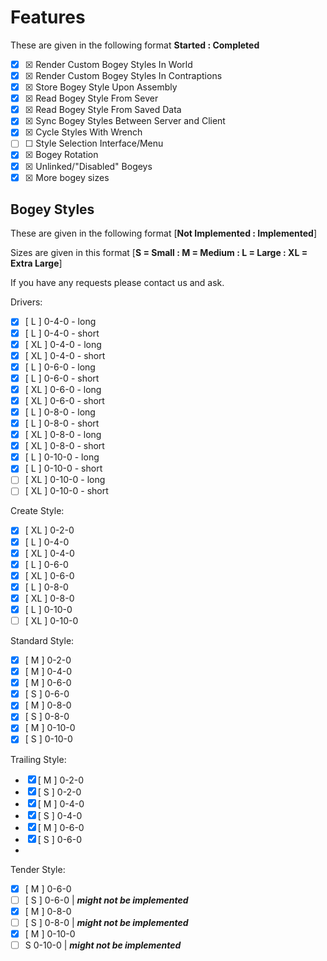 # Features
These are given in the following format **Started  : Completed**

- ☒ ☒ Render Custom Bogey Styles In World
- ☒ ☒ Render Custom Bogey Styles In Contraptions
- ☒ ☒ Store Bogey Style Upon Assembly
- ☒ ☒ Read Bogey Style From Sever
- ☒ ☒ Read Bogey Style From Saved Data
- ☒ ☒ Sync Bogey Styles Between Server and Client
- ☒ ☒ Cycle Styles With Wrench
- ☐ ☐ Style Selection Interface/Menu
- ☒ ☒ Bogey Rotation
- ☒ ☒ Unlinked/"Disabled" Bogeys
- ☒ ☒ More bogey sizes

## Bogey Styles
These are given in the following format [**Not Implemented : Implemented**]

Sizes are given in this format [**S = Small : M = Medium : L = Large : XL = Extra Large**]

If you have any requests please contact us and ask. 

Drivers:
- ☒ [ L ] 0-4-0 - long
- ☒ [ L ] 0-4-0 - short
- ☒ [ XL ] 0-4-0 - long
- ☒ [ XL ] 0-4-0 - short
- ☒ [ L ] 0-6-0 - long
- ☒ [ L ] 0-6-0 - short
- ☒ [ XL ] 0-6-0 - long
- ☒ [ XL ] 0-6-0 - short
- ☒ [ L ] 0-8-0 - long
- ☒ [ L ] 0-8-0 - short
- ☒ [ XL ] 0-8-0 - long
- ☒ [ XL ] 0-8-0 - short
- ☒ [ L ] 0-10-0 - long
- ☒ [ L ] 0-10-0 - short
- ☐ [ XL ] 0-10-0 - long
- ☐ [ XL ] 0-10-0 - short

Create Style:
- ☒ [ XL ] 0-2-0
- ☒ [ L ] 0-4-0
- ☒ [ XL ] 0-4-0
- ☒ [ L ] 0-6-0
- ☒ [ XL ] 0-6-0
- ☒ [ L ] 0-8-0
- ☒ [ XL ] 0-8-0
- ☒ [ L ] 0-10-0
- ☐ [ XL ] 0-10-0

Standard Style:
- ☒ [ M ] 0-2-0
- ☒ [ M ] 0-4-0
- ☒ [ M ] 0-6-0
- ☒ [ S ] 0-6-0
- ☒ [ M ] 0-8-0
- ☒ [ S ] 0-8-0
- ☒ [ M ] 0-10-0
- ☒ [ S ] 0-10-0

Trailing Style:
- ☒ [ M ] 0-2-0
- ☒ [ S ] 0-2-0
- ☒ [ M ] 0-4-0
- ☒ [ S ] 0-4-0
- ☒ [ M ] 0-6-0
- ☒ [ S ] 0-6-0
- 
Tender Style:
- ☒ [ M ] 0-6-0
- ☐ [ S ] 0-6-0 | _**might not be implemented**_
- ☒ [ M ] 0-8-0
- ☐ [ S ] 0-8-0 | _**might not be implemented**_
- ☒ [ M ] 0-10-0
- ☐ S 0-10-0 | _**might not be implemented**_
